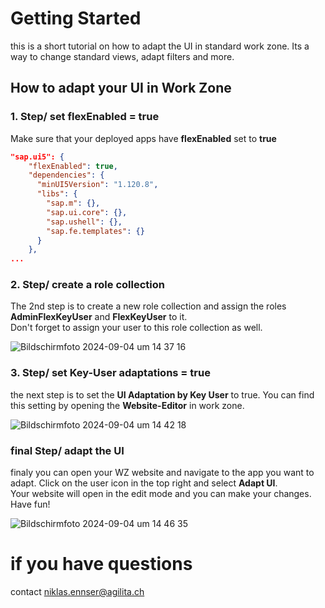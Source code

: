 # Getting Started

this is a short tutorial on how to adapt the UI in standard work zone. Its a way to change standard views, adapt filters and more.

## How to adapt your UI in Work Zone

### 1. Step/ set flexEnabled = true
Make sure that your deployed apps have **flexEnabled** set to **true**

```json
"sap.ui5": {
    "flexEnabled": true,
    "dependencies": {
      "minUI5Version": "1.120.8",
      "libs": {
        "sap.m": {},
        "sap.ui.core": {},
        "sap.ushell": {},
        "sap.fe.templates": {}
      }
    },
...
```

### 2. Step/ create a role collection

The 2nd step is to create a new role collection and assign the roles **AdminFlexKeyUser** and **FlexKeyUser** to it. <br>
Don't forget to assign your user to this role collection as well.

![Bildschirmfoto 2024-09-04 um 14 37 16](https://github.com/user-attachments/assets/b57e1804-11fd-4ff9-9899-790281124193)

### 3. Step/ set Key-User adaptations = true

the next step is to set the **UI Adaptation by Key User** to true. You can find this setting by opening the **Website-Editor** in work zone. 

![Bildschirmfoto 2024-09-04 um 14 42 18](https://github.com/user-attachments/assets/fa42adb0-36a8-48ac-a638-c02b91d4a68c)

### final Step/ adapt the UI

finaly you can open your WZ website and navigate to the app you want to adapt. Click on the user icon in the top right and select **Adapt UI**. <br> 
Your website will open in the edit mode and you can make your changes. Have fun! 

![Bildschirmfoto 2024-09-04 um 14 46 35](https://github.com/user-attachments/assets/40445e8c-9f49-4349-b317-46c44fbe185e)

# if you have questions

contact niklas.ennser@agilita.ch
